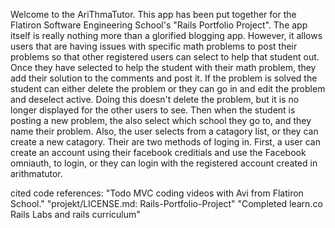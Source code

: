 Welcome to the AriThmaTutor.
This app has been put together for the Flatiron Software Engineering School's "Rails Portfolio Project".
The app itself is really nothing more than a glorified blogging app. However, it allows users that are having issues
with specific math problems to post their problems so that other registered users can select to help that student out. Once they have selected to help the student with their math problem, they add their solution to the comments and post it. If the problem is solved the student can either delete the problem or they can go in and edit the problem and deselect active. Doing this doesn't delete the problem, but it is no longer displayed for the other users to see. Then when the student is posting a new problem, the also select which school they go to, and they name their problem. Also, the user selects from a catagory list, or they can create a new catagory. Their are two methods of loging in. First, a user can create an account using their facebook creditials and use the Facebook omniauth, to login, or they can login with the registered account created in arithmatutor.

cited code references: 
    "Todo MVC coding videos with Avi from Flatiron School."
    "projekt/LICENSE.md: Rails-Portfolio-Project"
    "Completed learn.co Rails Labs and rails curriculum"

